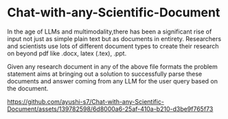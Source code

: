 # Chat-with-any-Scientific-Document
In the age of LLMs and multimodality,there has been a significant rise of input not just as simple plain text but as documents in entirety. Researchers and scientists use lots of different document types to create their research on beyond pdf like .docx, latex (.tex), .ppt. 

Given any research document in any of the above file formats the problem statement aims at bringing out a solution to successfully parse these documents and answer coming from any LLM for the user query based on the document.



https://github.com/ayushi-s7/Chat-with-any-Scientific-Document/assets/139782598/6d8000a6-25af-410a-b210-d3be9f765f73

